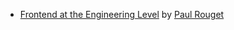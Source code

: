 - [Frontend at the Engineering Level](https://www.youtube.com/watch?v=enKJMUArlV4) by [Paul Rouget](http://paulrouget.com/)
